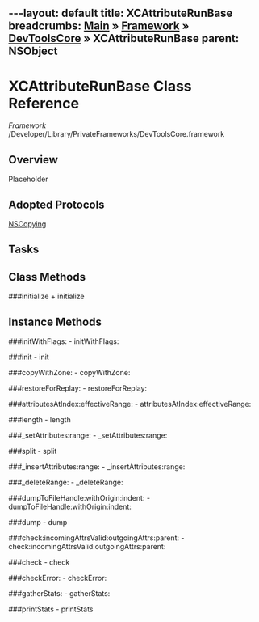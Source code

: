 ---layout: default
title: XCAttributeRunBase
breadcrumbs: <a href="/index.html">Main</a> &raquo; <a href="/Frameworks.html">Framework</a> &raquo; <a href="/Frameworks/DevToolsCore.html">DevToolsCore</a> &raquo; XCAttributeRunBase
parent: NSObject 
---
# XCAttributeRunBase Class Reference

*Framework* /Developer/Library/PrivateFrameworks/DevToolsCore.framework

## Overview

Placeholder

## Adopted Protocols

[NSCopying]()

## Tasks

## Class Methods

<a name="+initialize"></a>
###initialize
    + initialize

## Instance Methods

<a name="-initWithFlags:"></a>
###initWithFlags:
    - initWithFlags:

<a name="-init"></a>
###init
    - init

<a name="-copyWithZone:"></a>
###copyWithZone:
    - copyWithZone:

<a name="-restoreForReplay:"></a>
###restoreForReplay:
    - restoreForReplay:

<a name="-attributesAtIndex:effectiveRange:"></a>
###attributesAtIndex:effectiveRange:
    - attributesAtIndex:effectiveRange:

<a name="-length"></a>
###length
    - length

<a name="-_setAttributes:range:"></a>
###_setAttributes:range:
    - _setAttributes:range:

<a name="-split"></a>
###split
    - split

<a name="-_insertAttributes:range:"></a>
###_insertAttributes:range:
    - _insertAttributes:range:

<a name="-_deleteRange:"></a>
###_deleteRange:
    - _deleteRange:

<a name="-dumpToFileHandle:withOrigin:indent:"></a>
###dumpToFileHandle:withOrigin:indent:
    - dumpToFileHandle:withOrigin:indent:

<a name="-dump"></a>
###dump
    - dump

<a name="-check:incomingAttrsValid:outgoingAttrs:parent:"></a>
###check:incomingAttrsValid:outgoingAttrs:parent:
    - check:incomingAttrsValid:outgoingAttrs:parent:

<a name="-check"></a>
###check
    - check

<a name="-checkError:"></a>
###checkError:
    - checkError:

<a name="-gatherStats:"></a>
###gatherStats:
    - gatherStats:

<a name="-printStats"></a>
###printStats
    - printStats

